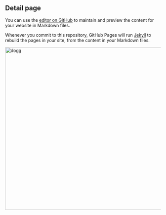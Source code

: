 ## Detail page

You can use the [editor on GitHub](https://github.com/petsunlimited/petsunlimited.github.io/edit/main/index.md) to maintain and preview the content for your website in Markdown files.

Whenever you commit to this repository, GitHub Pages will run [Jekyll](https://jekyllrb.com/) to rebuild the pages in your site, from the content in your Markdown files.

<img width="525" alt="dogg" src="https://user-images.githubusercontent.com/80347347/111930925-a16b2280-8aec-11eb-9592-47264cc26b04.png">
